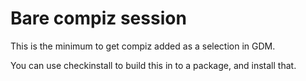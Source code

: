# Bare compiz session

This is the minimum to get compiz added as a selection in GDM.

You can use checkinstall to build this in to a package, and install that.

